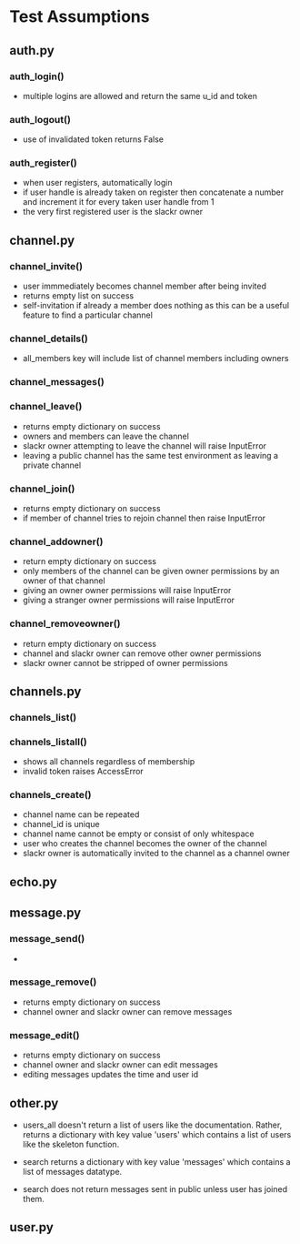 # Test Assumptions

## auth.py

### auth_login()
- multiple logins are allowed and return the same u_id and token

### auth_logout()
- use of invalidated token returns False

### auth_register()
- when user registers, automatically login
- if user handle is already taken on register then concatenate a number and increment it for every taken user handle from 1
- the very first registered user is the slackr owner

## channel.py

### channel_invite()
- user immmediately becomes channel member after being invited
- returns empty list on success
- self-invitation if already a member does nothing as this can be a useful feature to find a particular channel

### channel_details()
- all_members key will include list of channel members including owners

### channel_messages()

### channel_leave()
- returns empty dictionary on success
- owners and members can leave the channel
- slackr owner attempting to leave the channel will raise InputError
- leaving a public channel has the same test environment as leaving a private channel

### channel_join()
- returns empty dictionary on success
- if member of channel tries to rejoin channel then raise InputError

### channel_addowner()
- return empty dictionary on success
- only members of the channel can be given owner permissions by an owner of that channel
- giving an owner owner permissions will raise InputError
- giving a stranger owner permissions will raise InputError

### channel_removeowner()
- return empty dictionary on success
- channel and slackr owner can remove other owner permissions
- slackr owner cannot be stripped of owner permissions

## channels.py

### channels_list()

### channels_listall()
- shows all channels regardless of membership
- invalid token raises AccessError

### channels_create()
- channel name can be repeated
- channel_id is unique
- channel name cannot be empty or consist of only whitespace
- user who creates the channel becomes the owner of the channel
- slackr owner is automatically invited to the channel as a channel owner

## echo.py

## message.py

### message_send()
- 

### message_remove()
- returns empty dictionary on success
- channel owner and slackr owner can remove messages

### message_edit()
- returns empty dictionary on success
- channel owner and slackr owner can edit messages
- editing messages updates the time and user id

## other.py
- users_all doesn't return a list of users like the documentation. Rather, returns a dictionary with key value 'users' which contains a list of users like the skeleton function. 

- search returns a dictionary with key value 'messages' which contains a list of messages datatype. 
- search does not return messages sent in public unless user has joined them.


## user.py

